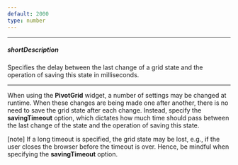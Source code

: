 ```yaml
---
default: 2000
type: number
---
```

---
##### shortDescription
Specifies the delay between the last change of a grid state and the operation of saving this state in milliseconds.

---
When using the **PivotGrid** widget, a number of settings may be changed at runtime. When these changes are being made one after another, there is no need to save the grid state after each change. Instead, specify the **savingTimeout** option, which dictates how much time should pass between the last change of the state and the operation of saving this state.

[note] If a long timeout is specified, the grid state may be lost, e.g., if the user closes the browser before the timeout is over. Hence, be mindful when specifying the **savingTimeout** option.